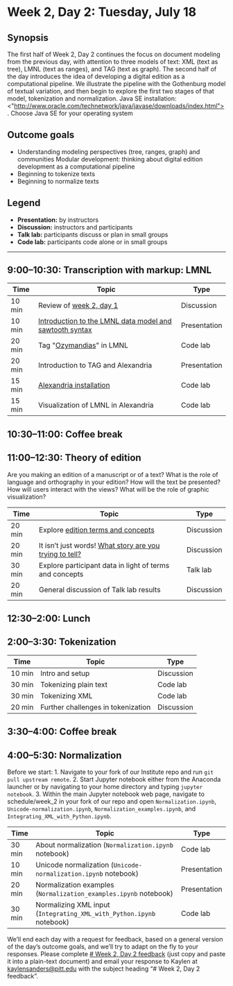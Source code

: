 # Week 2, Day 2: Tuesday, July 18
## Synopsis

The first half of Week 2, Day 2 continues the focus on document modeling from the previous day, with attention to three models of text: XML (text as tree), LMNL (text as ranges), and TAG (text as graph). The second half of the day introduces the idea of developing a digital edition as a computational pipeline. We illustrate the pipeline with the Gothenburg model of textual variation, and then begin to explore the first two stages of that model, tokenization and normalization. Java SE installation: <"http://www.oracle.com/technetwork/java/javase/downloads/index.html">. Choose Java SE for your operating system

## Outcome goals
* Understanding modeling perspectives (tree, ranges, graph) and communities Modular development: thinking about digital edition development as a computational pipeline
* Beginning to tokenize texts
* Beginning to normalize texts
## Legend

* **Presentation:** by instructors
* **Discussion:** instructors and participants
* **Talk lab:** participants discuss or plan in small groups
* **Code lab:** participants code alone or in small groups

* * *
## 9:00–10:30: Transcription with markup: LMNL

Time | Topic | Type
---- | ---- | ---- 
10 min | Review of [week 2, day 1](week_2_day_1_plan.md) | Discussion
10 min | [Introduction to the LMNL data model and sawtooth syntax](lmnl_syntax.md) | Presentation
20 min | Tag "[Ozymandias](ozymandias.txt)" in LMNL | Code lab
20 min | Introduction to TAG and Alexandria | Presentation
15 min | [Alexandria installation](alexandria.md) | Code lab
15 min | Visualization of LMNL in Alexandria | Code lab

## 10:30–11:00: Coffee break

## 11:00–12:30: Theory of edition

Are you making an edition of a manuscript or of a text? What is the role of language and orthography in your edition? How will the text be presented? How will users interact with the views? What will be the role of graphic visualization?

Time | Topic | Type
---- | ---- | ---- 
20 min | Explore [edition terms and concepts](edition_terms_and_concepts.md) | Discussion
20 min | It isn’t just words! [What story are you trying to tell?](sample_visualizations.md) | Discussion
30 min | Explore participant data in light of terms and concepts | Talk lab
20 min | General discussion of Talk lab results | Discussion

## 12:30–2:00: Lunch

## 2:00–3:30: Tokenization

Time | Topic | Type
---- | ---- | ---- 
10 min | Intro and setup | Discussion
30 min | Tokenizing plain text | Code lab
30 min | Tokenizing XML | Code lab
20 min | Further challenges in tokenization | Discussion

## 3:30–4:00: Coffee break

## 4:00–5:30: Normalization

Before we start: 1. Navigate to your fork of our Institute repo and run `git pull upstream remote`. 2. Start Jupyter notebook either from the Anaconda launcher or by navigating to your home directory and typing `jupyter notebook`. 3. Within the main Jupyter notebook web page, navigate to schedule/week_2 in your fork of our repo and open `Normalization.ipynb`, `Unicode-normalization.ipynb`, `Normalization_examples.ipynb`, and `Integrating_XML_with_Python.ipynb`.

Time | Topic | Type
---- | ---- | ---- 
30 min | About normalization (`Normalization.ipynb` notebook) | Code lab
10 min | Unicode normalization (`Unicode-normalization.ipynb` notebook) | Presentation
20 min | Normalization examples (`Normalization_examples.ipynb` notebook) | Presentation
30 min | Normalizing XML input (`Integrating_XML_with_Python.ipynb` notebook) | Code lab

We’ll end each day with a request for feedback, based on a general version of the day’s outcome goals, and we’ll try to adapt on the fly to your responses. Please complete [# Week 2, Day 2 feedback](week_2_day_2_feedback.md) (just copy and paste it into a plain-text document) and email your response to Kaylen at [kaylensanders@pitt.edu](mailto:kaylensanders@pitt.edu) with the subject heading “# Week 2, Day 2 feedback”.
